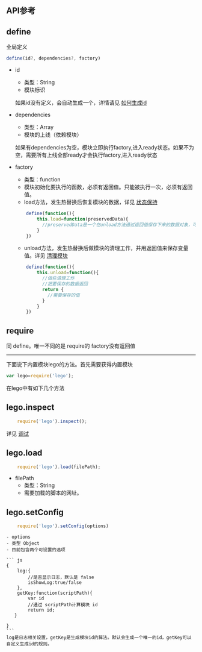 ## API参考 

## define

全局定义

``` js
define(id?, dependencies?, factory)	
```

- id
	- 类型：String
	- 模块标识

	如果id没有定义，会自动生成一个，详情请见 [如何生成id](id.md)

- dependencies
	- 类型：Array
	- 模块的上线（依赖模块）

	如果有dependencies为空，模块立即执行factory,进入ready状态。如果不为空，需要所有上线全部ready才会执行factory,进入ready状态

- factory
	- 类型：function
	- 模块初始化要执行的函数，必须有返回值。只能被执行一次，必须有返回值。
	- load方法，发生热替换后恢复模块的数据，详见 [状态保持](hotload/hold.md)

	``` js
		define(function(){
			this.load=function(preservedData){
			  //preservedData是一个在unload方法通过返回值保存下来的数据对象，可以恢复factory中的变量值。
			}
		})
	```
	- unload方法，发生热替换后做模块的清理工作，并用返回值来保存变量值。详见 [清理模块](hotload/unload.md)

	``` js
		define(function(){
			this.unload=function(){
			  //做些清理工作
			  //把要保存的数据返回
			  return {
                //需要保存的值
			  }
			}
		})
	```

## require

同 define。唯一不同的是 require的 factory没有返回值


----------
下面说下内置模块lego的方法。首先需要获得内置模块

``` js
var lego=require('lego');
```

在lego中有如下几个方法

## lego.inspect

``` js
	require('lego').inspect();
```

详见 [调试](debug.md)

## lego.load

``` js
	require('lego').load(filePath);
```
- filePath
	- 类型：String
	- 需要加载的脚本的网址。

## lego.setConfig

``` js
	require('lego').setConfig(options)
```
	- options
	- 类型 Object
	- 目前包含两个可设置的选项

	``` js
	{
		log:{
			//是否显示日志，默认是 false
			isShowLog:true/false
		},
		getKey:function(scriptPath){
			var id
			//通过 scriptPath计算模块 id
			return id;
	   }

	}
	```
	log是日志相关设置，getKey是生成模块id的算法。默认会生成一个唯一的id，getKey可以自定义生成id的规则。
